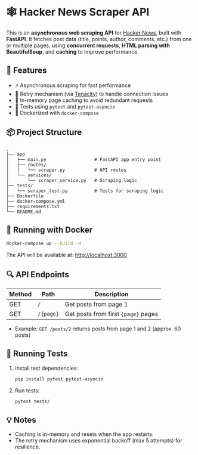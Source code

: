 # 🕸️ Hacker News Scraper API

This is an **asynchronous web scraping API** for [Hacker News](https://news.ycombinator.com), built with **FastAPI**. It fetches post data (title, points, author, comments, etc.) from one or multiple pages, using **concurrent requests**, **HTML parsing with BeautifulSoup**, and **caching** to improve performance.

## 🚀 Features

- ⚡ Asynchronous scraping for fast performance
- 🔁 Retry mechanism (via [Tenacity](https://tenacity.readthedocs.io/)) to handle connection issues
- 🧠 In-memory page caching to avoid redundant requests
- 🧪 Tests using `pytest` and `pytest-asyncio`
- 🐳 Dockerized with `docker-compose`

## 📦 Project Structure

```
.
├── app
│   ├── main.py                  # FastAPI app entry point
│   ├── routes/
│   │   └── scraper.py           # API routes
│   └── services/
│       └── scraper_service.py   # Scraping logic
├── tests/
│   └── scraper_test.py          # Tests for scraping logic
├── Dockerfile
├── docker-compose.yml
├── requirements.txt
└── README.md
```

## 🐳 Running with Docker

```bash
docker-compose up --build -d
```

The API will be available at: [http://localhost:3000](http://localhost:3000)

## 🔍 API Endpoints

| Method | Path                 | Description                         |
|--------|----------------------|-------------------------------------|
| GET    | `/`                  | Get posts from page 1               |
| GET    | `/{page}`            | Get posts from first `{page}` pages |

- Example: `GET /posts/2` returns posts from page 1 and 2 (approx. 60 posts)

## 🧪 Running Tests

1. Install test dependencies:
   ```bash
   pip install pytest pytest-asyncio
   ```

2. Run tests:
   ```bash
   pytest tests/
   ```

## 💡 Notes

- Caching is in-memory and resets when the app restarts.
- The retry mechanism uses exponential backoff (max 5 attempts) for resilience.
